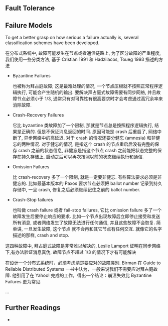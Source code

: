Fault Tolerance
---


## Failure Models

To get a better grasp on how serious a failure actually is, several classification schemes have been developed.

在分布式系统中, 故障可能发生在节点或者通信链路上, 为了区分故障的严重程度, 我们使用一些分类方法, 基于 Cristian 1991 和 Hadzilacos, Toueg 1993 描述的方法


* Byzantine Failures

    也被称为拜占庭故障; 这是最难处理的情况, 一个节点压根就不按照正常程序逻辑执行, 可能会产生随机的输出. 要解决拜占庭式故障需要有同步网络, 并且故障节点必须小于 1/3, 通常只有对可靠性有很高要求时才会考虑通过高冗余率来消除故障.

* Crash-Recovery Failures

    它比 byzantine 类故障加了一个限制, 那就是节点总是按照程序逻辑执行, 结果是正确的. 但是不保证消息返回的时间. 原因可能是 crash 后重启了, 网络中断了, 异步网络中的高延迟. 对于 crash 的情况还要分健忘 (amnesia) 和非健忘的两种情况. 对于健忘的情况, 是指这个 crash 的节点重启后没有完整的保存 crash 之前的状态信息, 非健忘是指这个节点 crash 之前能把状态完整的保存在持久存储上, 启动之后可以再次按照以前的状态继续执行和通信.

* Omission Failures

    比 crash-recovery 多了一个限制, 就是一定要非健忘. 有些算法要求必须是非健忘的. 比如最基本版本的 Paxos 要求节点必须把 ballot number 记录到持久存储中, 一旦 crash, 修复之后必须继续记住之前的 ballot number.

* Crash-Stop failures

    也叫做 crash failure 或者 fail-stop failures, 它比 omission failure 多了一个故障发生后要停止响应的要求. 比如一个节点出现故障后立即停止接受和发送所有消息, 或者网络发生了故障无法进行任何通信, 并且这些故障不会恢复. 简单讲, 一旦发生故障, 这个节点 就不会再和其它节点有任何交互. 就像它的名字描述的那样, crash and stop.


这四种故障中, 拜占庭式故障是非常难以解决的, Leslie Lamport 证明在同步网络下,有办法验证消息真伪, 故障节点不超过 1/3 的情况下才有可能解决


在设计一个分布式系统时，必须考虑清楚要应对的故障类别. Birman 在 Guide to Reliable Distributed Systems 一书中认为，一般来说我们不需要应对拜占庭故障. 他引用了在 Yahoo! 完成的工作，得出一个结论：崩溃失效比 Byzantine Failures 更为常见.


...


## Further Readings

*